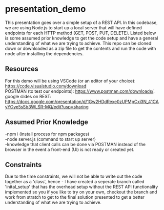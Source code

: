 # presentation_demo
This presentation goes over a simple setup of a REST API. In this codebase, we are using Node.js to start up a local server that will have defined endpoints for each HTTP method (GET, POST, PUT, DELETE). Listed below is some assumed prior knowledge to get the code setup and have a general understanding of what we are trying to achieve. This repo can be cloned down or downloaded as a zip file to get the contents and run the code with node after installing the dependencies. 

## Resources
For this demo will be using VSCode (or an editor of your choice): https://code.visualstudio.com/download \
POSTMAN (to test our endpoints): https://www.postman.com/downloads/. \
google slides on REST: https://docs.google.com/presentation/d/1Gw2HDdRexe0zUPMpCxi3N_41CAyYOye5sSb3WLSR-MQ/edit?usp=sharing

## Assumed Prior Knowledge
-npm i (install process for npm packages) \
-node server.js (command to start up server) \
-knowledge that client calls can be done via POSTMAN instead of the browser in the event a front-end (UI) is not ready or created yet.

## Constraints
Due to the time constraints, we will not be able to write out the code together as a 'class', hence - I have created a seperate branch called 'inital_setup' that has the overhead setup without the REST API functionality implemented so you if you like to try on your own, checkout the branch and work from stratch to get to the final solution presented to get a better understanding of what we are trying to achieve.
